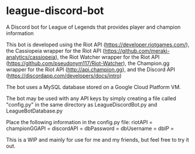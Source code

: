 # league-discord-bot
A Discord bot for League of Legends that provides player and champion information

This bot is developed using the Riot API (https://developer.riotgames.com/),
the Cassiopeia wrapper for the Riot API (https://github.com/meraki-analytics/cassiopeia),
the Riot Watcher wrapper for the Riot API (https://github.com/pseudonym117/Riot-Watcher),
the Champion.gg wrapper for the Riot API (http://api.champion.gg),
and the Discord API (https://discordapp.com/developers/docs/intro)

The bot uses a MySQL database stored on a Google Cloud Platform VM. 

The bot may be used with any API keys by simply creating a file called "config.py" in the same directory as LeagueDiscordBot.py
and LeagueBotDatabase.py

Place the following information in the config.py file:
riotAPI = 
championGGAPI = 
discordAPI = 
dbPassword = 
dbUsername = 
dbIP = 

This is a WIP and mainly for use for me and my friends, but feel free to try it out.
